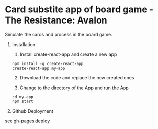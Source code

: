 # Card substite app of board game - The Resistance: Avalon
Simulate the cards and process in the board game.

1. Installation

    1. Install create-react-app and create a new app
    ```
    npm install -g create-react-app
    create-react-app my-app
    ```
    2. Download the code and replace the new created ones

    3. Change to the directory of the App and run the App
    ```
    cd my-app
    npm start
    ```
2. Github Deployment

see [gh-pages deploy](https://github.com/facebookincubator/create-react-app/blob/master/packages/react-scripts/template/README.md#deployment)


